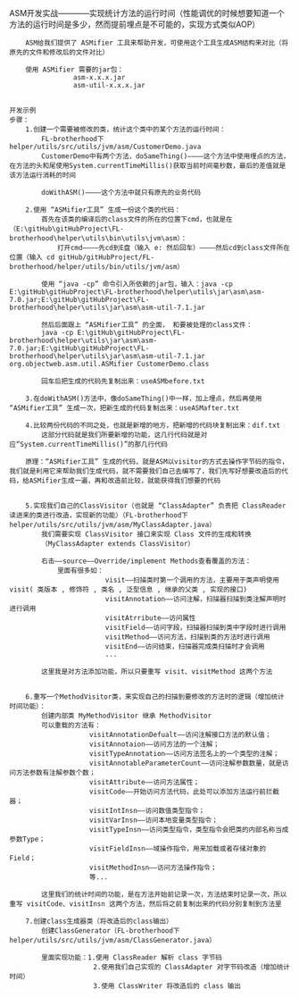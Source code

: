 ASM开发实战————实现统计方法的运行时间（性能调优的时候想要知道一个方法的运行时间是多少，然而提前埋点是不可能的，实现方式类似AOP）

		ASM给我们提供了 ASMifier 工具来帮助开发，可使用这个工具生成ASM结构来对比（将原先的文件和修改后的文件对比）

		使用 ASMifier 需要的jar包：
					asm-x.x.x.jar
					asm-util-x.x.x.jar


	开发示例
	步骤：
		1.创建一个需要被修改的类，统计这个类中的某个方法的运行时间：
			FL-brotherhood下 helper/utils/src/utils/jvm/asm/CustomerDemo.java
			CustomerDemo中有两个方法，doSameThing()————这个方法中使用埋点的方法，在方法的头和尾使用System.currentTimeMillis()获取当前时间毫秒数，最后的差值就是该方法运行消耗的时间

			doWithASM()————这个方法中就只有原先的业务代码

		2.使用 “ASMifier工具” 生成一份这个类的代码：
			首先在该类的编译后的class文件的所在的位置下cmd，也就是在（E:\gitHub\gitHubProject\FL-brotherhood\helper\utils\bin\utils\jvm\asm）：
				打开cmd————先cd到E盘（输入 e: 然后回车）————然后cd到class文件所在位置（输入 cd gitHub/gitHubProject/FL-brotherhood/helper/utils/bin/utils/jvm/asm）

			使用 “java -cp” 命令引入所依赖的jar包，输入：java -cp E:\gitHub\gitHubProject\FL-brotherhood\helper\utils\jar\asm\asm-7.0.jar;E:\gitHub\gitHubProject\FL-brotherhood\helper\utils\jar\asm\asm-util-7.1.jar

			然后后面跟上 “ASMifier工具” 的全面， 和要被处理的class文件：		
			java -cp E:\gitHub\gitHubProject\FL-brotherhood\helper\utils\jar\asm\asm-7.0.jar;E:\gitHub\gitHubProject\FL-brotherhood\helper\utils\jar\asm\asm-util-7.1.jar org.objectweb.asm.util.ASMifier CustomerDemo.class

			回车后把生成的代码先复制出来：useASMbefore.txt

		3.在doWithASM()方法中，像doSameThing()中一样，加上埋点，然后再使用 “ASMifier工具” 生成一次，把新生成的代码复制出来：useASMafter.txt

		4.比较两份代码的不同之处，也就是新增的地方，把新增的代码块复制出来：dif.txt
			这部分代码就是我们所要新增的功能，这几行代码就是对应“System.currentTimeMillis()”的那几行代码

		原理：“ASMifier工具” 生成的代码，就是ASM以visitor的方式去操作字节码的指令，我们就是利用它来帮助我们生成代码，就不需要我们自己去编写了，我们先写好想要改造后的代码，给ASMifier生成一遍，再和改造前比较，就能获得我们想要的代码

		
		5.实现我们自己的ClassVisitor（也就是 “ClassAdapter” 负责把 ClassReader 读进来的类进行改造，实现新的功能）（FL-brotherhood下 helper/utils/src/utils/jvm/asm/MyClassAdapter.java）
			我们需要实现 ClassVisitor 接口来实现 Class 文件的生成和转换
			（MyClassAdapter extends ClassVisitor）

			右击——source——Override/implement Methods查看覆盖的方法：
				里面有很多如：
							visit——扫描类时第一个调用的方法，主要用于类声明使用visit( 类版本 , 修饰符 , 类名 , 泛型信息 , 继承的父类 , 实现的接口)
							visitAnnotation——访问注解，扫描器扫描到类注解声明时进行调用
							visitAtrribute——访问属性
							visitField——访问字段，扫描器扫描到类中字段时进行调用
							visitMethod——访问方法，扫描到类的方法时进行调用
							visitEnd——访问结束，扫描器完成类扫描时才会调用
							...

			这里我是对方法添加功能，所以只要重写 visit、visitMethod 这两个方法


		6.重写一个MethodVisitor类，来实现自己的扫描到要修改的方法时的逻辑（增加统计时间功能）：
			创建内部类 MyMethodVisitor 继承 MethodVisitor
			可以重载的方法有：
		 				visitAnnotationDefualt——访问注解接口方法的默认值；
			 			visitAnnotaion——访问方法的一个注解；
		 				visitTypeAnnotation——访问方法签名上的一个类型的注解；
		 				visitAnnotableParameterCount——访问注解参数数量，就是访问方法参数有注解参数个数；
		 				visitAttribute——访问方法属性；
			 			visitCode——开始访问方法代码，此处可以添加方法运行前拦截器；
		 				visitIntInsn——访问数值类型指令；
		 				visitVarInsn——访问本地变量类型指令；
		 				visitTypeInsn——访问类型指令，类型指令会把类的内部名称当成参数Type；
		 				visitFieldInsn——域操作指令，用来加载或者存储对象的Field；
		 				visitMethodInsn——访问方法操作指令；
		 				等...

			这里我们的统计时间的功能，是在方法开始前记录一次，方法结束时记录一次，所以重写 visitCode、visitInsn 这两个方法，然后将之前复制出来的代码分别复制到方法里

		7.创建class生成器类（将改造后的class输出）
			创建ClassGenerator（FL-brotherhood下 helper/utils/src/utils/jvm/asm/ClassGenerator.java）
			
			里面实现功能：1.使用 ClassReader 解析 class 字节码
						 2.使用我们自己实现的 ClassAdapter 对字节码改造（增加统计时间）
						 3.使用 ClassWriter 将改造后的 class 输出
